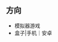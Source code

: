  <div id="information">
              <h2>方向</h2>
              <ul>
              <li>模拟器游戏</li>
              <li>盒子|手机｜安卓</li>
              </ul>
 </div>

